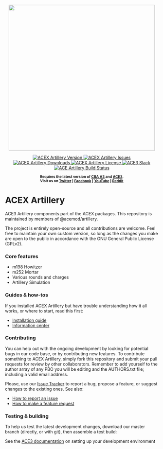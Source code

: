 <p align="center">
    <img src="https://github.com/acemod/ACE3/raw/master/extras/assets/logo/black/ACE3-Logo.jpg" width="480">
</p>

<p align="center">
    <a href="https://github.com/acemod/ACEX_artillery/releases/latest">
        <img src="https://img.shields.io/badge/Version-1.0.0-blue.svg?style=flat-square" alt="ACEX Artillery Version">
    </a>
    <a href="https://github.com/acemod/ACEX_artillery/issues">
        <img src="https://img.shields.io/github/issues-raw/acemod/ACEX_artillery.svg?style=flat-square&label=Issues" alt="ACEX Artillery Issues">
    </a>
    <a href="https://github.com/acemod/ACEX_artillery/releases">
        <img src="https://img.shields.io/github/downloads/acemod/ACEX_artillery/total.svg?style=flat-square&label=Downloads" alt="ACEX Artillery Downloads">
    </a>
    <a href="https://github.com/acemod/ACEX_artillery/blob/master/LICENSE">
        <img src="https://img.shields.io/badge/License-GPLv2-red.svg?style=flat-square" alt="ACEX Artillery License">
    </a>
    <a href="http://slackin.ace3mod.com/">
        <img src="http://slackin.ace3mod.com/badge.svg?style=flat-square&label=Slack" alt="ACE3 Slack">
    </a>
    <a href="https://travis-ci.org/acemod/ACEX_artillery">
        <img src="https://img.shields.io/travis/acemod/ACEX_artillery.svg?style=flat-square&label=Build" alt="ACE Artillery Build Status">
    </a>
</p>

<p align="center">
    <sup><strong>Requires the latest version of <a href="https://github.com/CBATeam/CBA_A3/releases">CBA A3</a> and <a href="https://github.com/acemod/ACE3/releases">ACE3</a>.<br/>
    Visit us on <a href="https://twitter.com/ACE3Mod">Twitter</a> | <a href="https://www.facebook.com/ACE3Mod">Facebook</a> | <a href="https://www.youtube.com/c/ACE3Mod">YouTube</a> | <a href="http://www.reddit.com/r/arma/search?q=ACE&restrict_sr=on&sort=new&t=all">Reddit</a></strong></sup>
</p>

# ACEX Artillery

ACE3 Artillery components part of the ACEX packages. This repository is maintained by members of @acemod/artillery.

The project is entirely open-source and all contributions are welcome. Feel free to maintain your own custom version, so long as the changes you make are open to the public in accordance with the GNU General Public License (GPLv2).

### Core features

- m198 Howitzer
- m252 Mortar
- Various rounds and charges
- Artillery Simulation

### Guides & how-tos

If you installed ACEX Artillery but have trouble understanding how it all works, or where to start, read this first:

- [Installation guide](http://ace3mod.com/wiki/user/installation-guide.html)
- [Information center](http://ace3mod.com/wiki/user/information-center.html)

### Contributing

You can help out with the ongoing development by looking for potential bugs in our code base, or by contributing new features. To contribute something to ACEX Artillery, simply fork this repository and submit your pull requests for review by other collaborators. Remember to add yourself to the author array of any PBO you will be editing and the AUTHORS.txt file; including a valid email address.

Please, use our [Issue Tracker](https://github.com/acemod/ACEX_artillery/issues) to report a bug, propose a feature, or suggest changes to the existing ones. See also:
- [How to report an issue](http://ace3mod.com/wiki/user/how-to-report-an-issue.html)
- [How to make a feature request](http://ace3mod.com/wiki/user/how-to-make-a-feature-request.html)

### Testing & building

To help us test the latest development changes, download our master branch (directly, or with git), then assemble a test build:

See the [ACE3 documentation](http://ace3mod.com/wiki/development/setting-up-the-development-environment.html) on setting up your development environment
